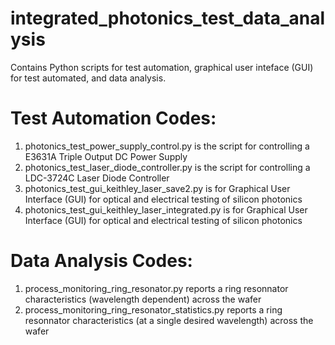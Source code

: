 # integrated_photonics_test_data_analysis
Contains Python scripts for test automation, graphical user inteface (GUI) for test automated, and data analysis.

# Test Automation Codes:
1. photonics_test_power_supply_control.py is the script for controlling a E3631A Triple Output DC Power Supply
2. photonics_test_laser_diode_controller.py is the script for controlling a LDC-3724C Laser Diode Controller
3. photonics_test_gui_keithley_laser_save2.py is for Graphical User Interface (GUI) for optical and electrical testing of silicon photonics
5. photonics_test_gui_keithley_laser_integrated.py is for Graphical User Interface (GUI) for optical and electrical testing of silicon photonics

# Data Analysis Codes:
1. process_monitoring_ring_resonator.py  reports a ring resonnator characteristics (wavelength dependent) across the wafer
2. process_monitoring_ring_resonator_statistics.py reports a ring resonnator characteristics (at a single desired wavelength) across the wafer
